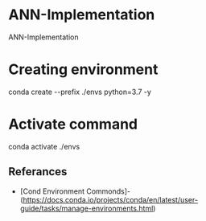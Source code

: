 # ANN-Implementation
ANN-Implementation 

# Creating environment
conda create --prefix ./envs python=3.7 -y

# Activate command
conda activate ./envs

## Referances
* [Cond Environment Commonds]-(https://docs.conda.io/projects/conda/en/latest/user-guide/tasks/manage-environments.html)



